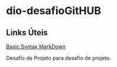 # dio-desafioGitHUB
## Links Úteis
[Basic Syntax MarkDown](https://www.markdownguide.org/basic-syntax/)

Desafio de Projeto para desafio de projeto.
